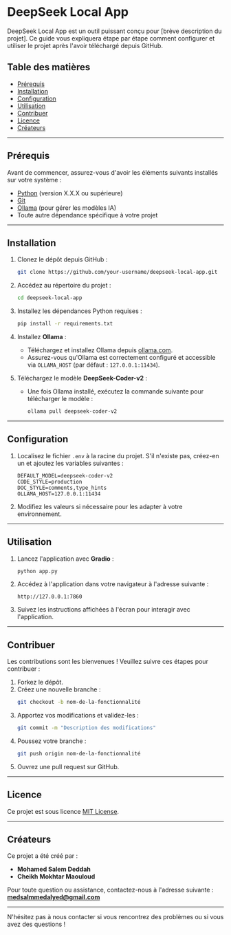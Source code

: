 # DeepSeek Local App

DeepSeek Local App est un outil puissant conçu pour [brève description du projet]. Ce guide vous expliquera étape par étape comment configurer et utiliser le projet après l'avoir téléchargé depuis GitHub.

## Table des matières
- [Prérequis](#prérequis)
- [Installation](#installation)
- [Configuration](#configuration)
- [Utilisation](#utilisation)
- [Contribuer](#contribuer)
- [Licence](#licence)
- [Créateurs](#créateurs)

---

## Prérequis

Avant de commencer, assurez-vous d'avoir les éléments suivants installés sur votre système :
- [Python](https://www.python.org/) (version X.X.X ou supérieure)
- [Git](https://git-scm.com/)
- [Ollama](https://ollama.com) (pour gérer les modèles IA)
- Toute autre dépendance spécifique à votre projet

---

## Installation

1. Clonez le dépôt depuis GitHub :
   ```bash
   git clone https://github.com/your-username/deepseek-local-app.git
   ```

2. Accédez au répertoire du projet :
   ```bash
   cd deepseek-local-app
   ```

3. Installez les dépendances Python requises :
   ```bash
   pip install -r requirements.txt
   ```

4. Installez **Ollama** :
   - Téléchargez et installez Ollama depuis [ollama.com](https://ollama.com).
   - Assurez-vous qu'Ollama est correctement configuré et accessible via `OLLAMA_HOST` (par défaut : `127.0.0.1:11434`).

5. Téléchargez le modèle **DeepSeek-Coder-v2** :
   - Une fois Ollama installé, exécutez la commande suivante pour télécharger le modèle :
     ```bash
     ollama pull deepseek-coder-v2
     ```

---

## Configuration

1. Localisez le fichier `.env` à la racine du projet. S'il n'existe pas, créez-en un et ajoutez les variables suivantes :
   ```properties
   DEFAULT_MODEL=deepseek-coder-v2
   CODE_STYLE=production
   DOC_STYLE=comments,type_hints
   OLLAMA_HOST=127.0.0.1:11434
   ```

2. Modifiez les valeurs si nécessaire pour les adapter à votre environnement.

---

## Utilisation

1. Lancez l'application avec **Gradio** :
   ```bash
   python app.py
   ```

2. Accédez à l'application dans votre navigateur à l'adresse suivante :
   ```
   http://127.0.0.1:7860
   ```

3. Suivez les instructions affichées à l'écran pour interagir avec l'application.

---

## Contribuer

Les contributions sont les bienvenues ! Veuillez suivre ces étapes pour contribuer :
1. Forkez le dépôt.
2. Créez une nouvelle branche :
   ```bash
   git checkout -b nom-de-la-fonctionnalité
   ```
3. Apportez vos modifications et validez-les :
   ```bash
   git commit -m "Description des modifications"
   ```
4. Poussez votre branche :
   ```bash
   git push origin nom-de-la-fonctionnalité
   ```
5. Ouvrez une pull request sur GitHub.

---

## Licence

Ce projet est sous licence [MIT License](LICENSE).

---

## Créateurs

Ce projet a été créé par :
- **Mohamed Salem Deddah**
- **Cheikh Mokhtar Maouloud**

Pour toute question ou assistance, contactez-nous à l'adresse suivante :  
**medsalmmedalyed@gmail.com**

---

N'hésitez pas à nous contacter si vous rencontrez des problèmes ou si vous avez des questions !
